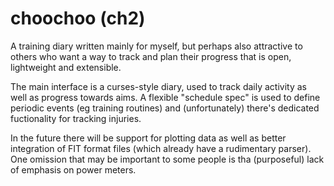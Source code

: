 
# choochoo (ch2)

A training diary written mainly for myself, but perhaps also attractive to
others who want a way to track and plan their progress that is open, 
lightweight and extensible.

The main interface is a curses-style diary, used to track daily activity
as well as progress towards aims.  A flexible "schedule spec" is used to
define periodic events (eg training routines) and (unfortunately) there's 
dedicated fuctionality for tracking injuries.

In the future there will be support for plotting data as well as better
integration of FIT format files (which already have a rudimentary parser).
One omission that may be important to some people is tha (purposeful)
lack of emphasis on power meters.
